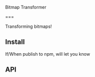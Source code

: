 Bitmap Transformer

===

Transforming bitmaps! 

## Install 

If/When publish to npm, will let you know

## API
